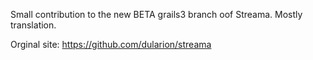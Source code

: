 
Small contribution to the new BETA grails3 branch oof Streama. Mostly translation.

Orginal site: https://github.com/dularion/streama
